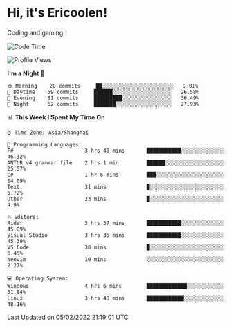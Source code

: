 # Hi, it's Ericoolen!
Coding and gaming！

<!--START_SECTION:waka-->
![Code Time](http://img.shields.io/badge/Code%20Time-170%20hrs%2017%20mins-blue)

![Profile Views](http://img.shields.io/badge/Profile%20Views-0-blue)

**I'm a Night 🦉** 

```text
🌞 Morning    20 commits     ██░░░░░░░░░░░░░░░░░░░░░░░   9.01% 
🌆 Daytime    59 commits     ██████░░░░░░░░░░░░░░░░░░░   26.58% 
🌃 Evening    81 commits     █████████░░░░░░░░░░░░░░░░   36.49% 
🌙 Night      62 commits     ███████░░░░░░░░░░░░░░░░░░   27.93%

```


📊 **This Week I Spent My Time On** 

```text
⌚︎ Time Zone: Asia/Shanghai

💬 Programming Languages: 
F#                       3 hrs 40 mins       ███████████░░░░░░░░░░░░░░   46.32% 
ANTLR v4 grammar file    2 hrs 1 min         ██████░░░░░░░░░░░░░░░░░░░   25.57% 
C#                       1 hr 6 mins         ███░░░░░░░░░░░░░░░░░░░░░░   14.09% 
Text                     31 mins             █░░░░░░░░░░░░░░░░░░░░░░░░   6.72% 
Other                    23 mins             █░░░░░░░░░░░░░░░░░░░░░░░░   4.9%

🔥 Editors: 
Rider                    3 hrs 37 mins       ███████████░░░░░░░░░░░░░░   45.89% 
Visual Studio            3 hrs 35 mins       ███████████░░░░░░░░░░░░░░   45.39% 
VS Code                  30 mins             █░░░░░░░░░░░░░░░░░░░░░░░░   6.45% 
Neovim                   10 mins             ░░░░░░░░░░░░░░░░░░░░░░░░░   2.27%

💻 Operating System: 
Windows                  4 hrs 6 mins        █████████████░░░░░░░░░░░░   51.84% 
Linux                    3 hrs 48 mins       ████████████░░░░░░░░░░░░░   48.16%

```


 Last Updated on 05/02/2022 21:19:01 UTC
<!--END_SECTION:waka-->

